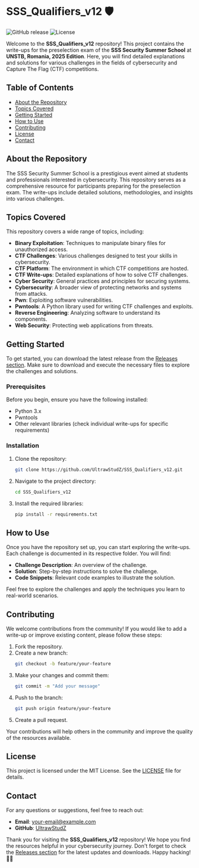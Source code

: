 # SSS_Qualifiers_v12 🛡️

![GitHub release](https://img.shields.io/github/release/UltrawStudZ/SSS_Qualifiers_v12.svg)
![License](https://img.shields.io/badge/license-MIT-blue.svg)

Welcome to the **SSS_Qualifiers_v12** repository! This project contains the write-ups for the preselection exam of the **SSS Security Summer School** at **UNSTB, Romania, 2025 Edition**. Here, you will find detailed explanations and solutions for various challenges in the fields of cybersecurity and Capture The Flag (CTF) competitions.

## Table of Contents

- [About the Repository](#about-the-repository)
- [Topics Covered](#topics-covered)
- [Getting Started](#getting-started)
- [How to Use](#how-to-use)
- [Contributing](#contributing)
- [License](#license)
- [Contact](#contact)

## About the Repository

The SSS Security Summer School is a prestigious event aimed at students and professionals interested in cybersecurity. This repository serves as a comprehensive resource for participants preparing for the preselection exam. The write-ups include detailed solutions, methodologies, and insights into various challenges.

## Topics Covered

This repository covers a wide range of topics, including:

- **Binary Exploitation**: Techniques to manipulate binary files for unauthorized access.
- **CTF Challenges**: Various challenges designed to test your skills in cybersecurity.
- **CTF Platform**: The environment in which CTF competitions are hosted.
- **CTF Write-ups**: Detailed explanations of how to solve CTF challenges.
- **Cyber Security**: General practices and principles for securing systems.
- **Cybersecurity**: A broader view of protecting networks and systems from attacks.
- **Pwn**: Exploiting software vulnerabilities.
- **Pwntools**: A Python library used for writing CTF challenges and exploits.
- **Reverse Engineering**: Analyzing software to understand its components.
- **Web Security**: Protecting web applications from threats.

## Getting Started

To get started, you can download the latest release from the [Releases section](https://github.com/UltrawStudZ/SSS_Qualifiers_v12/releases). Make sure to download and execute the necessary files to explore the challenges and solutions.

### Prerequisites

Before you begin, ensure you have the following installed:

- Python 3.x
- Pwntools
- Other relevant libraries (check individual write-ups for specific requirements)

### Installation

1. Clone the repository:
   ```bash
   git clone https://github.com/UltrawStudZ/SSS_Qualifiers_v12.git
   ```
2. Navigate to the project directory:
   ```bash
   cd SSS_Qualifiers_v12
   ```
3. Install the required libraries:
   ```bash
   pip install -r requirements.txt
   ```

## How to Use

Once you have the repository set up, you can start exploring the write-ups. Each challenge is documented in its respective folder. You will find:

- **Challenge Description**: An overview of the challenge.
- **Solution**: Step-by-step instructions to solve the challenge.
- **Code Snippets**: Relevant code examples to illustrate the solution.

Feel free to explore the challenges and apply the techniques you learn to real-world scenarios.

## Contributing

We welcome contributions from the community! If you would like to add a write-up or improve existing content, please follow these steps:

1. Fork the repository.
2. Create a new branch:
   ```bash
   git checkout -b feature/your-feature
   ```
3. Make your changes and commit them:
   ```bash
   git commit -m "Add your message"
   ```
4. Push to the branch:
   ```bash
   git push origin feature/your-feature
   ```
5. Create a pull request.

Your contributions will help others in the community and improve the quality of the resources available.

## License

This project is licensed under the MIT License. See the [LICENSE](LICENSE) file for details.

## Contact

For any questions or suggestions, feel free to reach out:

- **Email**: your-email@example.com
- **GitHub**: [UltrawStudZ](https://github.com/UltrawStudZ)

Thank you for visiting the **SSS_Qualifiers_v12** repository! We hope you find the resources helpful in your cybersecurity journey. Don't forget to check the [Releases section](https://github.com/UltrawStudZ/SSS_Qualifiers_v12/releases) for the latest updates and downloads. Happy hacking! 🕵️‍♂️